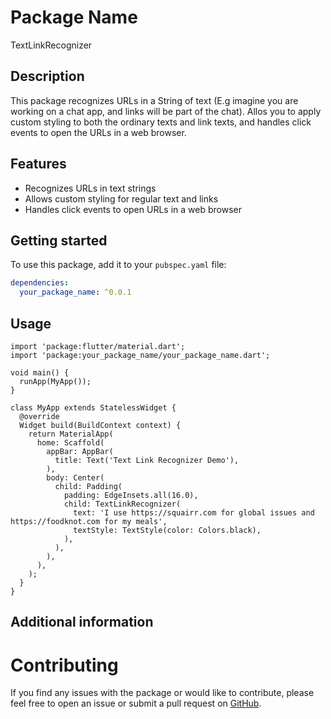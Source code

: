# Package Name

TextLinkRecognizer

## Description

This package recognizes URLs in a String of text (E.g imagine you are working on a chat app, and links will be part of the chat). Allos you to apply custom styling to both the ordinary texts and link texts, and handles click events to open the URLs in a web browser.

## Features

- Recognizes URLs in text strings
- Allows custom styling for regular text and links
- Handles click events to open URLs in a web browser

## Getting started

To use this package, add it to your `pubspec.yaml` file:

```yaml
dependencies:
  your_package_name: ^0.0.1
```

## Usage

```
import 'package:flutter/material.dart';
import 'package:your_package_name/your_package_name.dart';

void main() {
  runApp(MyApp());
}

class MyApp extends StatelessWidget {
  @override
  Widget build(BuildContext context) {
    return MaterialApp(
      home: Scaffold(
        appBar: AppBar(
          title: Text('Text Link Recognizer Demo'),
        ),
        body: Center(
          child: Padding(
            padding: EdgeInsets.all(16.0),
            child: TextLinkRecognizer(
              text: 'I use https://squairr.com for global issues and https://foodknot.com for my meals',
              textStyle: TextStyle(color: Colors.black),
            ),
          ),
        ),
      ),
    );
  }
}

```

## Additional information

# Contributing

If you find any issues with the package or would like to contribute, please feel free to open an issue or submit a pull request on [GitHub](https://github.com/Vicynet/text_recognizer).


